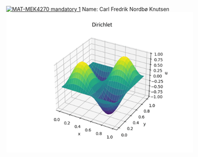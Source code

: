 [![MAT-MEK4270 mandatory 1](https://github.com/carlfre/mandatory1/actions/workflows/main.yml/badge.svg)](https://github.com/carlfre/mandatory1/actions/workflows/main.yml)
Name: Carl Fredrik Nordbø Knutsen
![](https://github.com/carlfre/mandatory1/blob/main/wave_eq_animation_Dirichlet.gif)
